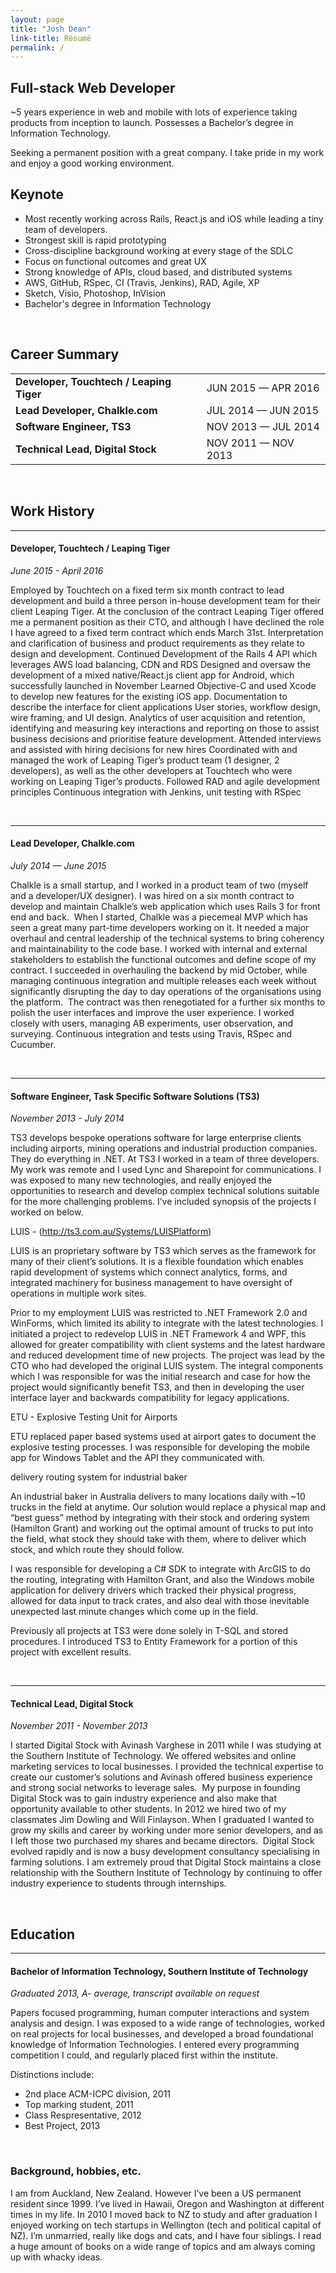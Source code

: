 ```yaml
---
layout: page
title: "Josh Dean"
link-title: Résumé
permalink: /
---
```

## Full-stack Web Developer

~5 years experience in web and mobile with lots of experience taking products from inception to launch. Possesses a Bachelor’s degree in Information Technology.

Seeking a permanent position with a great company. I take pride in my work and enjoy a good working environment.

## Keynote

- Most recently working across Rails, React.js and iOS while leading a tiny team of developers.
- Strongest skill is rapid prototyping
- Cross-discipline background working at every stage of the SDLC
- Focus on functional outcomes and great UX
- Strong knowledge of APIs, cloud based, and distributed systems
- AWS, GitHub, RSpec, CI (Travis, Jenkins), RAD, Agile, XP
- Sketch, Visio, Photoshop, InVision
- Bachelor's degree in Information Technology

<br />

## Career Summary

<table width="100%">
    <tr>
      <td><strong>Developer, Touchtech / Leaping Tiger</strong></td>
      <td> JUN 2015 — APR 2016</td>
    </tr>
    <tr>
      <td><strong>Lead Developer, Chalkle.com</strong></td>
      <td>JUL 2014 — JUN 2015</td>
    </tr>
    <tr>
      <td><strong>Software Engineer, TS3</strong></td>
      <td> NOV 2013 — JUL 2014</td>
    </tr>
    <tr>
      <td><strong>Technical Lead, Digital Stock</strong></td>
      <td>NOV 2011 — NOV 2013</td>
    </tr>
</table>


<br />

## Work History

----

#### Developer, Touchtech / Leaping Tiger
*June 2015 - April 2016*

Employed by Touchtech on a fixed term six month contract to lead development and build a three person in-house development team for their client Leaping Tiger. At the conclusion of the contract Leaping Tiger offered me a permanent position as their CTO, and although I have declined the role I have agreed to a fixed term contract which ends March 31st.
Interpretation and clarification of business and product requirements as they relate to design and development.
Continued Development of the Rails 4 API which leverages AWS load balancing, CDN and RDS
Designed and oversaw the development of a mixed native/React.js client app for Android, which successfully launched in November
Learned Objective-C and used Xcode to develop new features for the existing iOS app.
Documentation to describe the interface for client applications
User stories, workflow design, wire framing, and UI design.
Analytics of user acquisition and retention, identifying and measuring key interactions and reporting on those to assist business decisions and prioritise feature development.
Attended interviews and assisted with hiring decisions for new hires
Coordinated with and managed the work of Leaping Tiger’s product team (1 designer, 2 developers), as well as the other developers at Touchtech who were working on Leaping Tiger’s products.
Followed RAD and agile development principles
Continuous integration with Jenkins, unit testing with RSpec 

<br />

----

#### Lead Developer, Chalkle.com
*July 2014 — June 2015*

Chalkle is a small startup, and I worked in a product team of two (myself and a developer/UX designer). I was hired on a six month contract to develop and maintain Chalkle’s web application which uses Rails 3 for front end and back.
 When I started, Chalkle was a piecemeal MVP which has seen a great many part-time developers working on it. It needed a major overhaul and central leadership of the technical systems to bring coherency and maintainability to the code base. I worked with internal and external stakeholders to establish the functional outcomes and define scope of my contract. I succeeded in overhauling the backend by mid October, while managing continuous integration and multiple releases each week without significantly disrupting the day to day operations of the organisations using the platform.  The contract was then renegotiated for a further six months to polish the user interfaces and improve the user experience. I worked closely with users, managing AB experiments, user observation, and surveying. Continuous integration and tests using Travis, RSpec and Cucumber.


<br />

----

#### Software Engineer, Task Specific Software Solutions (TS3)
*November 2013 - July 2014*

TS3 develops bespoke operations software for large enterprise clients including airports, mining operations and industrial production companies. They do everything in .NET.
At TS3 I worked in a team of three developers. My work was remote and I used Lync and Sharepoint for communications. I was exposed to many new technologies, and really enjoyed the opportunities to research and develop complex technical solutions suitable for the more challenging problems. I’ve included synopsis of the projects I worked on below.

LUIS - (http://ts3.com.au/Systems/LUISPlatform)

LUIS is an proprietary software by TS3 which serves as the framework for many of their client’s solutions. It is a flexible foundation which enables rapid development of systems which connect analytics, forms, and integrated machinery for business management to have oversight of operations in multiple work sites.

Prior to my employment LUIS was restricted to .NET Framework 2.0 and WinForms, which limited its ability to integrate with the latest technologies. I initiated a project to redevelop LUIS in .NET Framework 4 and WPF, this allowed for greater compatibility with client systems and the latest hardware and reduced development time of new projects. The project was lead by the CTO who had developed the original LUIS system. The integral components which I was responsible for was the initial research and case for how the project would significantly benefit TS3, and then in developing the user interface layer and backwards compatibility for legacy applications.

ETU - Explosive Testing Unit for Airports

ETU replaced paper based systems used at airport gates to document the explosive testing processes. I was responsible for developing the mobile app for Windows Tablet and the API they communicated with.

delivery routing system for industrial baker

An industrial baker in Australia delivers to many locations daily with ~10 trucks in the field at anytime. Our solution would replace a physical map and “best guess” method by integrating with their stock and ordering system (Hamilton Grant) and working out the optimal amount of trucks to put into the field, what stock they should take with them, where to deliver which stock, and which route they should follow.

I was responsible for developing a C# SDK to integrate with ArcGIS to do the routing, integrating with Hamilton Grant, and also the Windows mobile application for delivery drivers which tracked their physical progress, allowed for data input to track crates, and also deal with those inevitable unexpected last minute changes which come up in the field.

Previously all projects at TS3 were done solely in T-SQL and stored procedures. I introduced TS3 to Entity Framework for a portion of this project with excellent results.

<br />

----

#### Technical Lead, Digital Stock
*November 2011 - November 2013*

I started Digital Stock with Avinash Varghese in 2011 while I was studying at the Southern Institute of Technology. We offered websites and online marketing services to local businesses. I provided the technical expertise to create our customer’s solutions and Avinash offered business experience and strong social networks to leverage sales.
 My purpose in founding Digital Stock was to gain industry experience and also make that opportunity available to other students. In 2012 we hired two of my classmates Jim Dowling and Will Finlayson. When I graduated I wanted to grow my skills and career by working under more senior developers, and as I left those two purchased my shares and became directors.  Digital Stock evolved rapidly and is now a busy development consultancy specialising in farming solutions. I am extremely proud that Digital Stock maintains a close relationship with the Southern Institute of Technology by continuing to offer industry experience to students through internships.

<br />

## Education

----

#### Bachelor of Information Technology, Southern Institute of Technology
*Graduated 2013, A- average, transcript available on request*

Papers focused programming, human computer interactions and system analysis and design. I was exposed to a wide range of technologies, worked on real projects for local businesses, and developed a broad foundational knowledge of Information Technologies. I entered every programming competition I could, and regularly placed first within the institute.


Distinctions include:

- 2nd place ACM-ICPC division, 2011
- Top marking student, 2011
- Class Respresentative, 2012
- Best Project, 2013

<br />

### Background, hobbies, etc.

I am from Auckland, New Zealand. However I’ve been a US permanent resident since 1999. I’ve lived in Hawaii, Oregon and Washington at different times in my life. In 2010 I moved back to NZ to study and after graduation I enjoyed working on tech startups in Wellington (tech and political capital of NZ). I’m unmarried, really like dogs and cats, and I have four siblings. I read a huge amount of books on a wide range of topics and am always coming up with whacky ideas.
